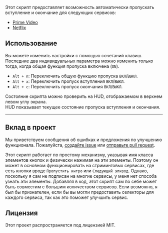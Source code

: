 Этот скрипт предоставляет возможность автоматически пропускать вступление и окончание для следующих сервисов:

- [Prime Video](https://amazon.co.jp/gp/video/storefront)
- [Netflix](https://netflix.com)

## Использование

Вы можете изменить настройки с помощью сочетаний клавиш.  
Последние два индивидуальных параметра можно изменить только тогда, когда общая функция пропуска включена (`ON`).

- `Alt + n`: Переключить общую функцию пропуска `ВКЛ`/`ВЫКЛ`.
- `Alt + x`: Переключить пропуск вступления `ВКЛ`/`ВЫКЛ`.
- `Alt + c`: Переключить пропуск окончания `ВКЛ`/`ВЫКЛ`.

Состояние скрипта можно проверить на HUD, отображаемом в верхнем левом углу экрана.  
HUD показывает текущее состояние пропуска вступления и окончания.

---

## Вклад в проект

Мы приветствуем сообщения об ошибках и предложения по улучшению функционала. Пожалуйста, [создайте issue](https://github.com/yossy17/streaming-video-skipper/issues) или [отправьте pull request](https://github.com/yossy17/streaming-video-skipper/pulls).

Этот скрипт работает по простому механизму, указывая имя класса элементов кнопок и физически нажимая на эти элементы.
Поэтому он может в основном функционировать на стриминговых сервисах, где есть кнопки вроде `Пропустить интро` или `Следующий эпизод`.
Однако, поскольку я сам не подписан на многие сервисы, у меня нет способа узнать эти элементы.
Добавляя в код, этот скрипт сам по себе может быть совместим с большим количеством сервисов.
Если возможно, я был бы признателен, если бы вы могли предоставить селекторы для каждого сервиса, так как это поможет улучшить сервис.

## Лицензия

Этот проект распространяется под лицензией MIT.
